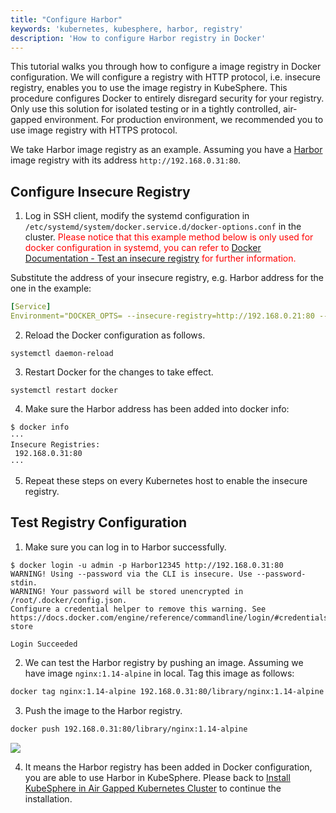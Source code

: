 ```yaml
---
title: "Configure Harbor"
keywords: 'kubernetes, kubesphere, harbor, registry'
description: 'How to configure Harbor registry in Docker'
---
```


This tutorial walks you through how to configure a image registry in Docker configuration. We will configure a registry with HTTP protocol, i.e. insecure registry, enables you to use the image registry in KubeSphere. This procedure configures Docker to entirely disregard security for your registry. Only use this solution for isolated testing or in a tightly controlled, air-gapped environment. For production environment, we recommended you to use image registry with HTTPS protocol.

We take Harbor image registry as an example. Assuming you have a [Harbor](https://goharbor.io/) image registry with its address `http://192.168.0.31:80`.

## Configure Insecure Registry

1. Log in SSH client, modify the systemd configuration in `/etc/systemd/system/docker.service.d/docker-options.conf` in the cluster. <font color="red">Please notice that this example method below is only used for docker configuration in systemd, you can refer to [Docker Documentation - Test an insecure registry](https://docs.docker.com/registry/insecure/) for further information.</font>

Substitute the address of your insecure registry, e.g. Harbor address for the one in the example:

```yaml
[Service]
Environment="DOCKER_OPTS= --insecure-registry=http://192.168.0.21:80 --registry-mirror=https://dockerhub.azk8s.cn --data-root=/var/lib/docker --log-opt max-size=10m --log-opt max-file=3  "
```

2. Reload the Docker configuration as follows.

```
systemctl daemon-reload
```

3. Restart Docker for the changes to take effect.

```
systemctl restart docker
```

4. Make sure the Harbor address has been added into docker info:

```
$ docker info
···
Insecure Registries:
 192.168.0.31:80
···
```

5. Repeat these steps on every Kubernetes host to enable the insecure registry.

## Test Registry Configuration

1. Make sure you can log in to Harbor successfully.

```
$ docker login -u admin -p Harbor12345 http://192.168.0.31:80
WARNING! Using --password via the CLI is insecure. Use --password-stdin.
WARNING! Your password will be stored unencrypted in /root/.docker/config.json.
Configure a credential helper to remove this warning. See
https://docs.docker.com/engine/reference/commandline/login/#credentials-store

Login Succeeded
```

2. We can test the Harbor registry by pushing an image. Assuming we have image `nginx:1.14-alpine` in local. Tag this image as follows:

```bash
docker tag nginx:1.14-alpine 192.168.0.31:80/library/nginx:1.14-alpine
```

3. Push the image to the Harbor registry.

```bash
docker push 192.168.0.31:80/library/nginx:1.14-alpine
```

![](https://pek3b.qingstor.com/kubesphere-docs/png/20200303204511.png)

4. It means the Harbor registry has been added in Docker configuration, you are able to use Harbor in KubeSphere. Please back to [Install KubeSphere in Air Gapped Kubernetes Cluster](../install-on-k8s-airgapped/#download-image-package) to continue the installation.
